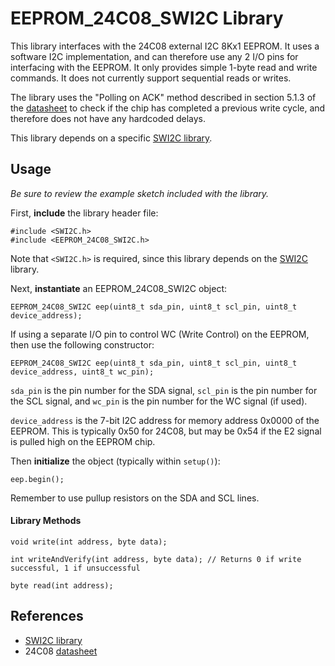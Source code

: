 EEPROM_24C08_SWI2C Library
==========================

This library interfaces with the 24C08 external I2C 8Kx1 EEPROM. It uses a software I2C implementation, and can therefore use any 2 I/O pins for interfacing with the EEPROM. It only provides simple 1-byte read and write commands. It does not currently support sequential reads or writes.

The library uses the "Polling on ACK" method described in section 5.1.3 of the [datasheet][1] to check if the chip has completed a previous write cycle, and therefore does not have any hardcoded delays.

This library depends on a specific [SWI2C library][5].

Usage
-----

_Be sure to review the example sketch included with the library._

First, **include** the library header file:

    #include <SWI2C.h>
    #include <EEPROM_24C08_SWI2C.h>

Note that `<SWI2C.h>` is required, since this library depends on the [SWI2C][5] library.

Next, **instantiate** an EEPROM_24C08_SWI2C object:

    EEPROM_24C08_SWI2C eep(uint8_t sda_pin, uint8_t scl_pin, uint8_t device_address);

If using a separate I/O pin to control WC (Write Control) on the EEPROM, then use the following constructor:

    EEPROM_24C08_SWI2C eep(uint8_t sda_pin, uint8_t scl_pin, uint8_t device_address, uint8_t wc_pin);

`sda_pin` is the pin number for the SDA signal, `scl_pin` is the pin number for the SCL signal, and `wc_pin` is the pin number for the WC signal (if used).

`device_address` is the 7-bit I2C address for memory address 0x0000 of the EEPROM. This is typically 0x50 for 24C08, but may be 0x54 if the E2 signal is pulled high on the EEPROM chip.

Then **initialize** the object (typically within `setup()`):

    eep.begin();

Remember to use pullup resistors on the SDA and SCL lines.

#### Library Methods ####

    void write(int address, byte data);

    int writeAndVerify(int address, byte data); // Returns 0 if write successful, 1 if unsuccessful

    byte read(int address);



References
---------------------

+ [SWI2C library][5]
+ 24C08 [datasheet][1]

[1]:http://www.bgmicro.com/pdf/m24c08.pdf
[5]:https://github.com/Andy4495/SWI2C
